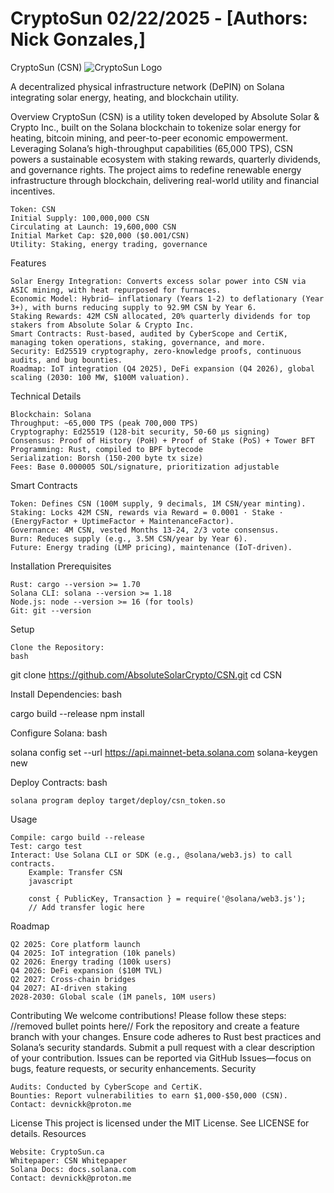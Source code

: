 # CryptoSun 02/22/2025 - [Authors: Nick Gonzales,]
CryptoSun (CSN)
![CryptoSun Logo](https://yellow-negative-parrotfish-381.mypinata.cloud/ipfs/bafybeibpaqueerbadvpiamxqczpqbauxiteebdcrt2yakp3ul7dxtw4nr4)

A decentralized physical infrastructure network (DePIN) on Solana integrating solar energy, heating, and blockchain utility.

Overview
CryptoSun (CSN) is a utility token developed by Absolute Solar & Crypto Inc., built on the Solana blockchain to tokenize solar energy for heating, bitcoin mining, and peer-to-peer economic empowerment. Leveraging Solana’s high-throughput capabilities (65,000 TPS), CSN powers a sustainable ecosystem with staking rewards, quarterly dividends, and governance rights. The project aims to redefine renewable energy infrastructure through blockchain, delivering real-world utility and financial incentives.

    Token: CSN
    Initial Supply: 100,000,000 CSN
    Circulating at Launch: 19,600,000 CSN
    Initial Market Cap: $20,000 ($0.001/CSN)
    Utility: Staking, energy trading, governance

Features

    Solar Energy Integration: Converts excess solar power into CSN via ASIC mining, with heat repurposed for furnaces.
    Economic Model: Hybrid— inflationary (Years 1-2) to deflationary (Year 3+), with burns reducing supply to 92.9M CSN by Year 6.
    Staking Rewards: 42M CSN allocated, 20% quarterly dividends for top stakers from Absolute Solar & Crypto Inc.
    Smart Contracts: Rust-based, audited by CyberScope and CertiK, managing token operations, staking, governance, and more.
    Security: Ed25519 cryptography, zero-knowledge proofs, continuous audits, and bug bounties.
    Roadmap: IoT integration (Q4 2025), DeFi expansion (Q4 2026), global scaling (2030: 100 MW, $100M valuation).

Technical Details

    Blockchain: Solana
    Throughput: ~65,000 TPS (peak 700,000 TPS)
    Cryptography: Ed25519 (128-bit security, 50-60 μs signing)
    Consensus: Proof of History (PoH) + Proof of Stake (PoS) + Tower BFT
    Programming: Rust, compiled to BPF bytecode
    Serialization: Borsh (150-200 byte tx size)
    Fees: Base 0.000005 SOL/signature, prioritization adjustable

Smart Contracts

    Token: Defines CSN (100M supply, 9 decimals, 1M CSN/year minting).
    Staking: Locks 42M CSN, rewards via Reward = 0.0001 · Stake · (EnergyFactor + UptimeFactor + MaintenanceFactor).
    Governance: 4M CSN, vested Months 13-24, 2/3 vote consensus.
    Burn: Reduces supply (e.g., 3.5M CSN/year by Year 6).
    Future: Energy trading (LMP pricing), maintenance (IoT-driven).

Installation
Prerequisites

    Rust: cargo --version >= 1.70
    Solana CLI: solana --version >= 1.18
    Node.js: node --version >= 16 (for tools)
    Git: git --version

Setup

    Clone the Repository:
    bash

git clone https://github.com/AbsoluteSolarCrypto/CSN.git
cd CSN

Install Dependencies:
bash

cargo build --release
npm install

Configure Solana:
bash

solana config set --url https://api.mainnet-beta.solana.com
solana-keygen new

Deploy Contracts:
bash

    solana program deploy target/deploy/csn_token.so

Usage

    Compile: cargo build --release
    Test: cargo test
    Interact: Use Solana CLI or SDK (e.g., @solana/web3.js) to call contracts.
        Example: Transfer CSN
        javascript

        const { PublicKey, Transaction } = require('@solana/web3.js');
        // Add transfer logic here

Roadmap

    Q2 2025: Core platform launch
    Q4 2025: IoT integration (10k panels)
    Q2 2026: Energy trading (100k users)
    Q4 2026: DeFi expansion ($10M TVL)
    Q2 2027: Cross-chain bridges
    Q4 2027: AI-driven staking
    2028-2030: Global scale (1M panels, 10M users)

Contributing
We welcome contributions! Please follow these steps:
//removed bullet points here//
Fork the repository and create a feature branch with your changes. Ensure code adheres to Rust best practices and Solana’s security standards. Submit a pull request with a clear description of your contribution. Issues can be reported via GitHub Issues—focus on bugs, feature requests, or security enhancements.
Security

    Audits: Conducted by CyberScope and CertiK.
    Bounties: Report vulnerabilities to earn $1,000-$50,000 (CSN).
    Contact: devnickk@proton.me

License
This project is licensed under the MIT License. See LICENSE for details.
Resources

    Website: CryptoSun.ca
    Whitepaper: CSN Whitepaper
    Solana Docs: docs.solana.com
    Contact: devnickk@proton.me
